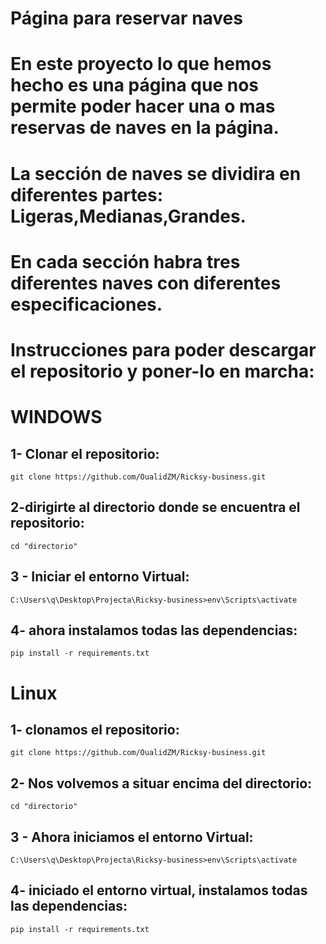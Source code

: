 # Página para reservar naves

# En este proyecto lo que hemos hecho es una página que nos permite poder hacer una o mas reservas de naves en la página.
# La sección de naves se dividira en diferentes partes: Ligeras,Medianas,Grandes.
# En cada sección habra tres diferentes naves con diferentes especificaciones.
#
#
# Instrucciones para poder descargar  el repositorio y poner-lo en marcha:
#
#

#  WINDOWS


## 1- Clonar el repositorio:
    git clone https://github.com/OualidZM/Ricksy-business.git


## 2-dirigirte al directorio donde se encuentra el repositorio:

    cd "directorio"

## 3 - Iniciar el entorno Virtual:

    C:\Users\q\Desktop\Projecta\Ricksy-business>env\Scripts\activate

## 4- ahora instalamos todas las dependencias:

    pip install -r requirements.txt


# Linux

## 1- clonamos el repositorio:
    git clone https://github.com/OualidZM/Ricksy-business.git


## 2- Nos volvemos a situar encima del directorio:

    cd "directorio"

## 3 - Ahora iniciamos el entorno Virtual:

    C:\Users\q\Desktop\Projecta\Ricksy-business>env\Scripts\activate

## 4- iniciado el entorno virtual, instalamos todas las dependencias:

    pip install -r requirements.txt








